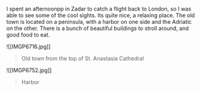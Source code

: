 I spent an afternoonpp in Zadar to catch a flight back to London, so I was able to see some of the cool sights. Its quite nice, a relaxing place. The old town is located on a peninsula, with a harbor on one side and the Adriatic on the other. There is a bunch of beautiful buildings to stroll around, and good food to eat.

![[IMGP6716.jpg]]
> Old town from the top of St. Anastasia Cathedral

![[IMGP6752.jpg]]
> Harbor


